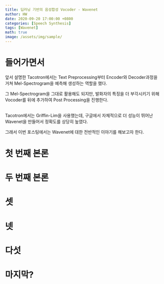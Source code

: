 ```yaml
---
title: 딥러닝 기반의 음성합성 Vocoder - Wavenet
author: HW
date: 2020-09-20 17:00:00 +0800
categories: [Speech Synthesis]
tags: [Wavenet]
math: true
image: /assets/img/sample/
---
```




# **들어가면서**

앞서 설명한 Tacotron에서는 Text Preprocessing부터 Encoder와 Decoder과정을 거쳐 Mel-Spectrogram을 예측해 생성하는 역할을 했다.<br/>

그 Mel-Spectrogram을 그대로 활용해도 되지만, 발화자의 특징을 더 부각시키기 위해 Vocoder를 뒤에 추가하여 Post Processing을 진행한다.<br/><br/>

Tacotron에서는 Griffin-Lim을 사용했는데, 구글에서 자체적으로 더 성능이 뛰어난 Wavenet을 만들어서 정확도를 상당히 높였다.<br/>

그래서 이번 포스팅에서는 Wavenet에 대한 전반적인 이야기를 해보고자 한다.



# 첫 번째 본론





# 두 번째 본론





# 셋





# 넷





# 다섯





# 마지막?

